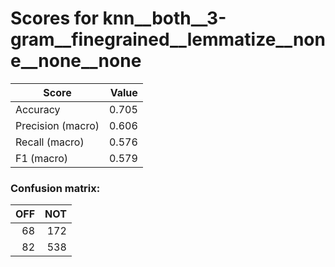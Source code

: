 # Scores for knn__both__3-gram__finegrained__lemmatize__none__none__none
|      Score      |Value|
|-----------------|----:|
|Accuracy         |0.705|
|Precision (macro)|0.606|
|Recall (macro)   |0.576|
|F1 (macro)       |0.579|

### Confusion matrix:
|OFF|NOT|
|--:|--:|
| 68|172|
| 82|538|
